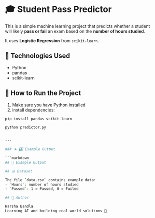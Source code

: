 # 🎓 Student Pass Predictor

This is a simple machine learning project that predicts whether a student will likely **pass or fail** an exam based on the **number of hours studied**.

It uses **Logistic Regression** from `scikit-learn`.

## 🧠 Technologies Used

- Python
- pandas
- scikit-learn

## 🚀 How to Run the Project

1. Make sure you have Python installed
2. Install dependencies:

```bash
pip install pandas scikit-learn

python predictor.py


---

### ➤ 4️⃣ Example Output

```markdown
## 📌 Example Output

## 📊 Dataset

The file `data.csv` contains example data:
- `Hours`: number of hours studied
- `Passed`: 1 = Passed, 0 = Failed

## 👤 Author

Harsha Bandla  
Learning AI and building real-world solutions 🚀


